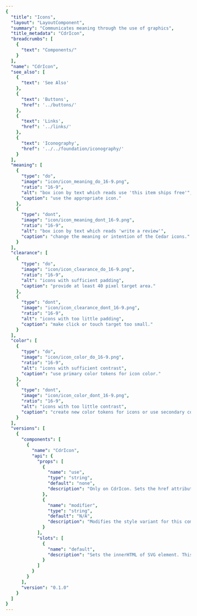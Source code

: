 ```yaml
---
{
  "title": "Icons",
  "layout": "LayoutComponent",
  "summary": "Communicates meaning through the use of graphics",
  "title_metadata": "CdrIcon",
  "breadcrumbs": [
    {
      "text": "Components/"
    }
  ],
  "name": "CdrIcon",
  "see_also": [
    {
      "text": 'See Also'
    },
    {
      "text": 'Buttons',
      "href": '../buttons/'
    },
    {
      "text": 'Links',
      "href": '../links/'
    },
    {
      "text": 'Iconography',
      "href": '../../foundation/iconography/'
    }
  ],
  "meaning": [
    {
      "type": "do",
      "image": "icon/icon_meaning_do_16-9.png",
      "ratio": "16-9",
      "alt": "box icon by text which reads use 'this item ships free'",
      "caption": "use the appropriate icon."
    },
    {
      "type": "dont",
      "image": "icon/icon_meaning_dont_16-9.png",
      "ratio": "16-9",
      "alt": "box icon by text which reads 'write a review'",
      "caption": "change the meaning or intention of the Cedar icons."
    }
  ],
  "clearance": [
    {
      "type": "do",
      "image": "icon/icon_clearance_do_16-9.png",
      "ratio": "16-9",
      "alt": "icons with sufficient padding",
      "caption": "provide at least 40 pixel target area."
    },
    {
      "type": "dont",
      "image": "icon/icon_clearance_dont_16-9.png",
      "ratio": "16-9",
      "alt": "icons with too little padding",
      "caption": "make click or touch target too small."
    }
  ],
  "color": [
    {
      "type": "do",
      "image": "icon/icon_color_do_16-9.png",
      "ratio": "16-9",
      "alt": "icons with sufficient contrast",
      "caption": "use primary color tokens for icon color."
    },
    {
      "type": "dont",
      "image": "icon/icon_color_dont_16-9.png",
      "ratio": "16-9",
      "alt": "icons with too little contrast",
      "caption": "create new color tokens for icons or use secondary color tokens."
    }
  ],
  "versions": [
    {
      "components": [
        {
          "name": "CdrIcon",
          "api": {
            "props": [
              {
                "name": "use",
                "type": "string",
                "default": "none",
                "description": "Only on CdrIcon. Sets the href attribute for use with SVG symbol sprite (CdrIconSprite)."
              },
              {
                "name": "modifier",
                "type": "string",
                "default": "N/A",
                "description": "Modifies the style variant for this component.  Possible values: {   ‘sm’  |  ‘md’  |  ‘lg’  } and { 'inherit-color' }"
              }
            ],
            "slots": [
              {
                "name": "default",
                "description": "Sets the innerHTML of SVG element. This includes <title>, <desc>, or any other valid SVG xml."
              }
            ]
          }
        }
      ],
      "version": "0.1.0"
    }
  ]
}
---
```


<cdr-doc-tabs>
<template slot="Overview">
<cdr-doc-table-of-contents-shell>

## SVG sprite

A collection of SVG icon files composed into a single file. This method provides a single server download request and caches icons for display. This is the most efficient way of displaying large numbers of icons.

<cdr-doc-example-code-pair :background-toggle="false" repository-href="https://github.com/rei/rei-cedar/tree/18.09.1/src/components/icon" sandbox-href="https://codesandbox.io/s/wq7x673mol" >

```html
  <cdr-icon-sprite />

  <cdr-icon use="#arrow-up" />
  <cdr-icon use="#arrow-down" />
```

</cdr-doc-example-code-pair>

## Individual icon components

Display any icon separately. This may be the easiest way to use an icon on a page however it is not recommended for every circumstance. When using a large number of icons, it will generate multiple server requests and slow down performance.

<cdr-doc-example-code-pair :background-toggle="false" repository-href="https://github.com/rei/rei-cedar/tree/18.09.1/src/components/icon" sandbox-href="https://codesandbox.io/s/wq7x673mol" >

```html
  <icon-caret-up />
  <icon-caret-down />
```

</cdr-doc-example-code-pair>

## Non-Cedar SVG

Create a new SVG icon using any valid internal SVG markup. This method creates an outer SVG wrapper for accessibility and styles. This is not recommended if using a large number of icons.

<cdr-doc-example-code-pair :background-toggle="false" repository-href="https://github.com/rei/rei-cedar/tree/18.09.1/src/components/icon" sandbox-href="https://codesandbox.io/s/wq7x673mol" >

```html
  <cdr-icon>
    <title>extremeBlk</title>
    <defs>
        <polygon id="path-1" points="6.5 18 0 9 6.5 0 13 9"></polygon>
        <mask id="mask-2" maskContentUnits="userSpaceOnUse" maskUnits="objectBoundingBox" x="0" y="0" width="13"
              height="18" fill="white">
            <use xlink:href="#path-1"></use>
        </mask>
        <polygon id="path-3" points="11.5 18 5 9 11.5 0 18 9"></polygon>
        <mask id="mask-4" maskContentUnits="userSpaceOnUse" maskUnits="objectBoundingBox" x="0" y="0" width="13"
              height="18" fill="white">
            <use xlink:href="#path-3"></use>
        </mask>
    </defs>
    <g id="Icons" stroke="none" stroke-width="1" fill="none" fill-rule="evenodd">
        <g id="extremeBlk" stroke-width="1.5" stroke="#F2F2F2" fill="#000000">
            <g id="extreme">
                <use id="Fill-9" mask="url(#mask-2)" xlink:href="#path-1"></use>
                <use id="Fill-9" mask="url(#mask-4)" xlink:href="#path-3"></use>
            </g>
        </g>
    </g>
  </cdr-icon>
```

</cdr-doc-example-code-pair>

## Accessibility 

To ensure that usage of this component complies with accessibility guidelines:
- If an icon conveys meaning, there must be an `aria-label` that describes the action or idea that the icon represents
- If an icon is decorative, use an empty `alt` attribute  

Recommendations for writing screen reader text: 
- Be succinct. Exclude unnecessary words
- Be informative and accurate 
- Write in the active voice
- Avoid technical jargon

W3C recommends using `<title>` and `<desc>` elements in SVG for assistive technologies; however these elements have mixed support for screen readers as explained [here](http://haltersweb.github.io/Accessibility/svg.html). Cedar follows these recommendations by:
- Adding `role=’presentation’` to icons. This hides them from screen readers and causes the icon to be a nested image inside of a button or a link
- Assigning the attribute `focusable=’false’` to the SVG element
- Using `aria-label` for buttons or Cedar’s hidden text CSS style for links


</cdr-doc-table-of-contents-shell>
</template>

<template slot="Design Guidelines">
<cdr-doc-table-of-contents-shell>

## Use when
- Communicating simple actions and concepts that are easily understood, such as printing a receipt or sending email
- Making navigation easier for common actions. such as return to home page or search
- Representing an action, object or concept at a high level of abstraction, such as using the snowflake icon to represent snow sports
- Notifying users about status, such as the number of items in a shopping cart or a warning message 
- Conserving space for concepts that are difficult to depict, such as the progress icon or the 3-line “hamburger” menu

## Foundations
### Sizes
Icons are available in three sizes: small (16px), medium (24px), and large (32px).  Default size is 24px; however designers can choose a different size.

<cdr-img class="cdr-doc-article-img" :src="$withBase(`/icon/Spec__Icon__Sizes_4-3.png`)" alt="Cedar icon sizes" />

### Color
Ensure that icons use contrast ratio of 4.5:1 contrast between icon color and background color. Follow recommendations in the [Color article](../../foundation/color/) for pairing light and dark color tokens.

<cdr-img class="cdr-doc-article-img" :src="$withBase(`/icon/Spec__Icon__Colors_21-9.png`)" alt="Cedar icon sizes" />

### Clearance
Adequate space around the icon allows for legibility and touch. A minimum touch target area of 40px is recommended for standalone iconography.

When the mouse and keyboard are the primary input methods or when icons are paired inline with text, measurements may be condensed to accommodate denser layouts. Icon size should align to the line-height of the paired text element. 

<cdr-img class="cdr-doc-article-img" :src="$withBase(`/icon/Spec__Icon__Spacing_21-9.png`)" alt="Cedar icon sizes" />

## Icon Library

<icon-grid />

List of icons with names and descriptions about when or how to use each icon. Icons are referred to as:
- `<name-of-icon>` when using with the method for SVG sprite. For example, account-profile 
- `Icon<NameOfIcon>` when using with the method for Individual icon component. For example, the icon, ‘account-profile’ becomes IconAccountProfile

<icon-table />

## Behavior
When using icons with links or buttons, make sure that the icon communicates intended meaning.

<do-dont :examples="$page.frontmatter.meaning" class="cdr-stack--lg"/>

Ensure that icons are sized to provide a minimum click or touch target. 

<do-dont :examples="$page.frontmatter.clearance" class="cdr-stack--lg"/>

Ensure that icons use contrast ratio of 4.5:1 between icon color and background color.

<do-dont :examples="$page.frontmatter.color" class="cdr-stack--lg"/>


</cdr-doc-table-of-contents-shell>
</template>

<template slot="API">
<cdr-doc-table-of-contents-shell>

## Props

<cdr-doc-api type="prop" :api-data="$page.frontmatter.versions[0].components[0].api.props" />

## Slots

**CdrIcon** and all Icon* (IconArrowUp, IconCalendar, etc.) components have a default slot.

<cdr-doc-api type="slot" :api-data="$page.frontmatter.versions[0].components[0].api.slots" />

## Installation

Resources are available within the [CdrIcon package](https://www.npmjs.com/package/@rei/cdr-icon):

- Component: `@rei/cdr-icon`
- Component styles: `cdr-icon.css`


To incorporate the required assets for a component, use the following steps:

### 1. Install using NPM

Install the **CdrIcon** package using `npm` in your terminal:

_Terminal_

```bash
npm i -S @rei/cdr-icon
```

### 2. Import dependencies

_main.js_

```bash
// import your required CSS.
import '@rei/cdr-icon/dist/cdr-icon.css';
```

### 3. Add component to a template

_local.vue_

```vue
<template>
  ...
    <icon-arrow-down />
  ...
</template>

<script>
import { IconArrowDown } from '@rei/cdr-icon';
export default {
  ...
  components: {
     IconArrowDown  
  }
}
</script>
```

## Usage

The **CdrIcon** package contains many different components:

1. **CdrIcon**: This is a basic SVG wrapper. This component allows for using Non-Cedar SVGs. Use this component in conjunction with the CdrIconSprite package
2. **CdrIconSprite**: A symbol definition sprite with all Cedar icons
3. **Individual icons**: For available icons, view [Cedar Icon Library](?active-tab=design-guidelines&active-link=icon-library) on Design Guidelines tab


There are 3 different options to display SVG icons on your page using the **CdrIcon** package.

### 1. SVG Sprite

#### Option A: Inline symbol sprite
 
Requires: 
- Icon sprite inline on page
 
 
The sprite needs to be available on any page where the icons are being used, so add the sprite component at the base layout or index:

_App.vue (base template)_

```vue
<template> 
  <div id="main"> 
    <cdr-icon-sprite /> 
 
    <router-view></router-view> // rest of app
  </div> 
</template> 
 
<script> 
import { CdrIconSprite } from '@rei/cdr-icon';

... 
components: {
  CdrIconSprite
}
... 
</script> 
```

_Child.vue (any descendant component of App.vue above)_

```vue
<template> 
  <div> 
    <cdr-icon use="#caret-right" />
  </div> 
</template> 
 
<script> 
import { CdrIcon } from '@rei/cdr-icon';

... 
components: {
  CdrIcon
}
... 
</script> 
```

#### Option B: External symbol defs
 
Requires:
- `@rei/cdr-icon/sprite/cdr-icon-sprite.svg`
- A webpack loader to handle the asset. This example assumes the file-loader package
- A polyfill for external SVG resource. Possible packages are: **svgxuse** or **svg4everybody**
 
 
Within an individual component (there may be a better way to scale this if the code calls it in many places): 

```vue
<template> 
  ... 
  <cdr-icon :use="`${iconUrl}#caret-right`" />
  ... 
</template> 
 
<script> 
// import the sprite so file-loader will do its magic 
@import iconUrl from '@rei/cdr-assets/dist/cdr-icons.svg`; 
 
export default { 
  ... 
  data() { 
    return { 
      iconUrl 
    }; 
  } 
} 
 
</script> 
```

### 2. Individual icon components
 
This may be the easiest way to use an icon on a page however use this method carefully. This method will increase HTML file size and slow down performance if using a lot of icons. 
 
Requires:
- Install  `@rei/cdr-icon`


```vue
<template>
  ...
    <icon-caret-right />
    <icon-clock />
  ...
</template>

<script>
import { IconCaretRight, IconClock } from '@rei/cdr-icon';

...
  components: {
    IconCaretRight,
    IconClock
  }
...

</script>
```

### 3. Non-Cedar SVG
 
The **CdrIcon** package is simply an SVG with default attributes set for accessibility and styling. 

- Any SVG markup can be used
- Any attributes added will override the defaults
- This method will increase HTML file size and slow down performance if using a lot of icons.
 
 
Requires: 
- None
 
  
Use any valid SVG markup in the **CdrIcon** slot. 

```vue
<template> 
  ... 
  <cdr-icon viewBox="0 0 30 30">
    <title>My icon</title>
    <path d="M12 12c1.9329966 0 3.5-1.5670034 3.5-3.5C15.5 6.56700338 13.9329966 5 12 5S8.5 6.56700338 8.5 8.5c0 1.9329966 1.5670034 3.5 3.5 3.5zm6.7621385 7c-.8850139-2.8946791-3.5777143-5-6.7621387-5-3.1844245 0-5.87712493 2.1053209-6.76213876 5H18.7621385zM4 21c-.55228475 0-1-.4477153-1-1h-.00754862a9.07963802 9.07963802 0 0 1 .01314502-.1064258c.00185549-.0175393.0041644-.0349433.00691478-.0522001.43595408-3.2192393 2.56090871-5.9021068 5.45328094-7.1270196C7.26398091 11.7054407 6.5 10.191939 6.5 8.5 6.5 5.46243388 8.96243388 3 12 3c3.0375661 0 5.5 2.46243388 5.5 5.5 0 1.6919391-.763981 3.2054409-1.9657923 4.2143547 2.8923661 1.2249103 5.0173178 3.9077692 5.4532779 7.1269995.0027529.0172699.0050636.0346873.0069201.0522401A9.07834213 9.07834213 0 0 1 21.0075481 20H21c0 .5522847-.4477153 1-1 1H4z"/>
  </cdr-icon> 
  ... 
</template> 
 
<script> 
@import { CdrIcon } from '@rei/cdr-icon'; 
 
...
  components: {
    CdrIcon
  }
...
 
</script>
```

</cdr-doc-table-of-contents-shell>
</template>

<template slot="History">

## 1.0.0

- Add grid-view, list-view, and scan-barcode icons
- All icon components have a slot that accepts any SVG xml
- Individual icon components for all icons (use only what you need)
- **CdrIcon** is lower-level component that acts as an SVG wrapper
- Link to full dev [changelog](https://github.com/rei/rei-cedar/blob/18.09.1/src/components/icon/CHANGELOG.md)

</template>
</cdr-doc-tabs>
